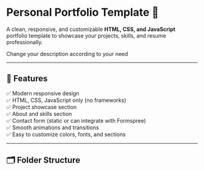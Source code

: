 # Personal Portfolio Template 🚀

A clean, responsive, and customizable **HTML, CSS, and JavaScript** portfolio template to showcase your projects, skills, and resume professionally.

Change your description according to your need

---

## 📌 Features

✅ Modern responsive design  
✅ HTML, CSS, JavaScript only (no frameworks)  
✅ Project showcase section  
✅ About and skills section  
✅ Contact form (static or can integrate with Formspree)  
✅ Smooth animations and transitions  
✅ Easy to customize colors, fonts, and sections

---

## 🗂️ Folder Structure


